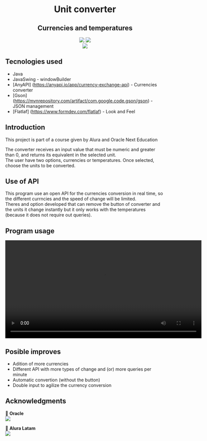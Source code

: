 <h1 align="center">Unit converter</h1>
<h2 align="center">Currencies and temperatures</h2>

<p align="center">
    <img src="https://img.shields.io/badge/Alura_ONE-Challenge%232-orange">
    <img src="https://img.shields.io/badge/Status-finalizado-blue"><br>
    <img src="https://img.shields.io/badge/JRE-11-red">
 </p>

 ## Tecnologies used
 * Java
 * JavaSwing - windowBuilder
 * [AnyAPI] (https://anyapi.io/app/currency-exchange-api) - Currencies converter
 * [Gson] (https://mvnrepository.com/artifact/com.google.code.gson/gson) - JSON management
 * [Flatlaf] (https://www.formdev.com/flatlaf) - Look and Feel

 ## Introduction
 <p>This project is part of a course given by Alura and Oracle Next Education</p>
 <p>The converter receives an input value that must be numeric and greater than 0, and returns
 its equivalent in the selected unit.<br>
 The user have two options, currencies or temperatures. Once selected, choose the units to be converted.</p>

 ## Use of API
 <p>This program use an open API for the currencies conversion in real time, so the different currncies and
 the speed of change will be limited.<br>
 Theres and option developed that can remove the button of converter and the units it change instantly but
 it only works with the temperatures (because it does not require out queries).</p>

 ## Program usage
<p align="center"><video width="620" heigth="420" controls>
     <source src="https://github.com/Artigereka/Challenge_One-conversor/assets/123119927/27780329-a25d-4d0f-a2d4-ac57ad775183" type="video/mp4">
</video></p>

 ## Posible improves
 * Adition of more currencies
 * Different API with more types of change and (or) more queries per minute
 * Automatic convertion (without the button)
 * Double input to agilize the currency conversion

 ##
 ## Acknowledgments
🧡 <strong>Oracle</strong><br>
<a href="https://www.linkedin.com/company/oracle/" target="_blank">
<img src="https://img.shields.io/badge/-LinkedIn-%230077B5?style=for-the-badge&logo=linkedin&logoColor=white" target="_blank"></a>

💙 <strong>Alura Latam</strong></br>
<a href="https://www.linkedin.com/company/alura-latam/mycompany/" target="_blank">
<img src="https://img.shields.io/badge/-LinkedIn-%230077B5?style=for-the-badge&logo=linkedin&logoColor=white" target="_blank"></a>
